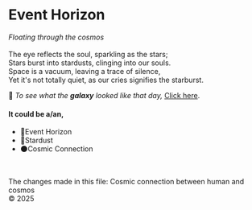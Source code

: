# Event Horizon 
_Floating through the cosmos_ 
<br> <br>
The eye reflects the soul, sparkling as the stars; <br>
Stars burst into stardusts, clinging into our souls. <br>
Space is a vacuum, leaving a trace of silence, <br>
Yet it's not totally quiet, as our cries signifies the starburst.


🔭 _To see what the **galaxy** looked like that day,_
[Click here](https://apod.nasa.gov/apod/calendar/allyears.html).

#### It could be a/an,
- 🌌Event Horizon
- 🌠Stardust
- 🌑Cosmic Connection
<br> <br> <br>

<footer>
  The changes made in this file: Cosmic connection between human and cosmos <br>
  &copy 2025
</footer>
